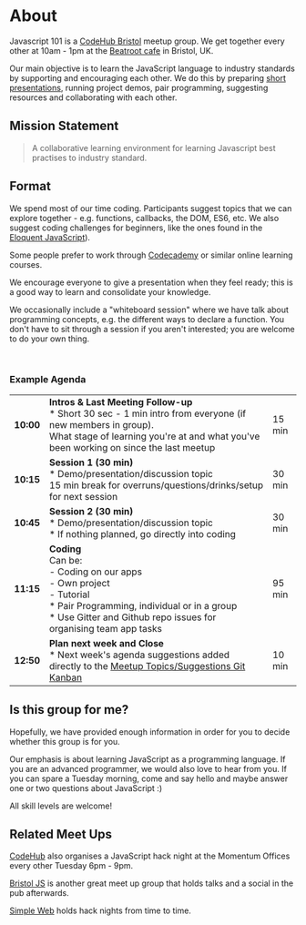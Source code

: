 # About

Javascript 101 is a [CodeHub Bristol](https://www.meetup.com/CodeHub-Bristol/) meetup group. We get together every other at 10am - 1pm at the [Beatroot cafe](http://www.beatrootcafe.com/) in Bristol, UK.

Our main objective is to learn the JavaScript language to industry standards by supporting and encouraging each other. We do this by preparing [short presentations](https://javascript101.gitbooks.io/guide/content/presentations.html), running project demos, pair programming, suggesting resources and collaborating with each other.

## Mission Statement

> A collaborative learning environment for learning Javascript best practises to industry standard.

## Format

We spend most of our time coding. Participants suggest topics that we can explore together - e.g. functions, callbacks, the DOM, ES6, etc. We also suggest coding challenges for beginners, like the ones found in the [Eloquent JavaScript](http://eloquentjavascript.net/)\).

Some people prefer to work through [Codecademy](https://www.codecademy.com/) or similar online learning courses. 

We encourage everyone to give a presentation when they feel ready; this is a good way to learn and consolidate your knowledge. 

We occasionally include a "whiteboard session" where we have talk about programming concepts, e.g. the different ways to declare a function. You don't have to sit through a session if you aren't interested;  you are welcome to do your own thing.
<p>&nbsp;</p>

### Example  **Agenda** 
|      |     |  |
| ------------- |-------------| -----|
|**10:00**| **Intros & Last Meeting Follow-up**<br /> \* Short 30 sec - 1 min intro from everyone \(if new members in group\).<br /> What stage of learning you're at and what you've been working on since the last meetup| 15 min |
|**10:15**| **Session 1 \(30 min\)**<br /> \* Demo/presentation/discussion topic<br />15 min break for overruns/questions/drinks/setup for next session| 30 min |
|**10:45**| **Session 2 \(30 min\)**<br /> \* Demo/presentation/discussion topic<br />* If nothing planned, go directly into coding | 30 min |
|**11:15**| **Coding**<br />Can be:<br />- Coding on our apps<br />- Own project<br />- Tutorial<br /> \* Pair Programming, individual or in a group<br /> \* Use Gitter and Github repo issues for organising team app tasks| 95 min |
|**12:50**|**Plan next week and Close**<br /> \* Next week's agenda suggestions added directly to the [Meetup Topics/Suggestions Git Kanban](https://github.com/orgs/CodeHubOrg/projects/4)| 10 min |


## Is this group for me?

Hopefully, we have provided enough information in order for you to decide whether this group is for you.

Our emphasis is about learning JavaScript as a programming language.
If you are an advanced programmer, we would also love to hear from you. If you can spare a Tuesday morning, come and say hello and maybe answer one or two questions about JavaScript :)

All skill levels are welcome!

## Related Meet Ups

[CodeHub](https://www.meetup.com/CodeHub-Bristol/) also organises a JavaScript hack night at the Momentum Offices every other Tuesday 6pm - 9pm.

[Bristol JS](https://www.meetup.com/BristolJS/) is another great meet up group that holds talks and a social in the pub afterwards.

[Simple Web](https://www.meetup.com/simpleweb/) holds hack nights from time to time.
